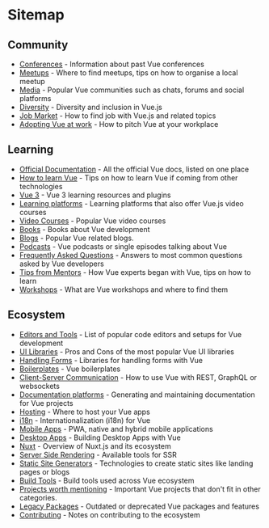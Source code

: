 # Sitemap

## Community

* [Conferences](../community/conferences.md) - Information about past Vue conferences
* [Meetups](../community/meetups.md) - Where to find meetups, tips on how to organise a local meetup
* [Media](../community/social-media.md) - Popular Vue communities such as chats, forums and social platforms
* [Diversity](../community/diversity.md) - Diversity and inclusion in Vue.js
* [Job Market](../community/job-market.md) - How to find job with Vue.js and related topics
* [Adopting Vue at work](../community/adopt-vue-at-work.md) - How to pitch Vue at your workplace

## Learning

* [Official Documentation](../learning/official-documentation.md) - All the official Vue docs, listed on one place
* [How to learn Vue](../learning/how-to-learn-vue.md) - Tips on how to learn Vue if coming from other technologies
* [Vue 3](../guide/community/vue-3.md) - Vue 3 learning resources and plugins
* [Learning platforms](../learning/learning-platforms.md) - Learning platforms that also offer Vue.js video courses
* [Video Courses](../learning/courses.md) - Popular Vue video courses
* [Books](../learning/books.md) - Books about Vue development
* [Blogs](../learning/blogs.md) - Popular Vue related blogs.
* [Podcasts](../learning/podcasts.md) - Vue podcasts or single episodes talking about Vue
* [Frequently Asked Questions](../learning/faq.md) - Answers to most common questions asked by Vue developers
* [Tips from Mentors](../learning/tips-from-mentors.md) - How Vue experts began with Vue, tips on how to learn
* [Workshops](../learning/workshops.md) - What are Vue workshops and where to find them

## Ecosystem

* [Editors and Tools](../ecosystem/editors-and-tools.md) - List of popular code editors and setups for Vue development
* [UI Libraries](../ecosystem/ui-libraries.md) - Pros and Cons of the most popular Vue UI libraries
* [Handling Forms](../ecosystem/forms.md) - Libraries for handling forms with Vue
* [Boilerplates](../ecosystem/boilerplates.md) - Vue boilerplates
* [Client-Server Communication](../ecosystem/client-server-communication.md) - How to use Vue with REST, GraphQL or websockets
* [Documentation platforms](../ecosystem/documentation.md) - Generating and maintaining documentation for Vue projects
* [Hosting](../ecosystem/hosting.md) - Where to host your Vue apps
* [i18n](../ecosystem/i18n.md) - Internationalization (i18n) for Vue
* [Mobile Apps](../ecosystem/mobile-apps.md) - PWA, native and hybrid mobile applications
* [Desktop Apps](../ecosystem/desktop-apps.md) - Building Desktop Apps with Vue
* [Nuxt](../ecosystem/nuxt.md) - Overview of Nuxt.js and its ecosystem
* [Server Side Rendering](../ecosystem/server-side-rendering.md) - Available tools for SSR
* [Static Site Generators](../ecosystem/static-site-generators.md) - Technologies to create static sites like landing pages or blogs
* [Build Tools](../ecosystem/build-tools.md) - Build tools used across Vue ecosystem
* [Projects worth mentioning](../ecosystem/projects-worth-mentioning.md) - Important Vue projects that don't fit in other categories.
* [Legacy Packages](../ecosystem/legacy.md) - Outdated or deprecated Vue packages and features
* [Contributing](../ecosystem/contributing.md) - Notes on contributing to the ecosystem
